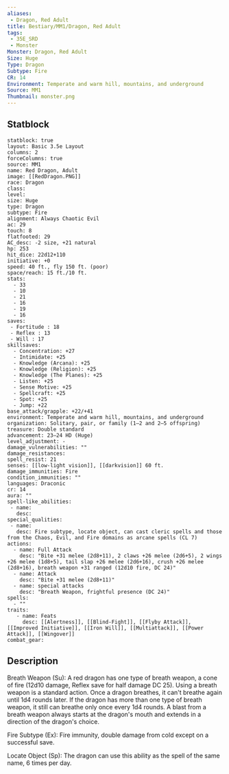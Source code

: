 ```yaml
---
aliases:
 - Dragon, Red Adult
title: Bestiary/MM1/Dragon, Red Adult
tags:
 - 35E_SRD
 - Monster
Monster: Dragon, Red Adult
Size: Huge
Type: Dragon
Subtype: Fire
CR: 14
Environment: Temperate and warm hill, mountains, and underground
Source: MM1
Thumbnail: monster.png
---
```


## Statblock

```statblock
statblock: true
layout: Basic 3.5e Layout
columns: 2
forceColumns: true
source: MM1 
name: Red Dragon, Adult
image: [[RedDragon.PNG]]
race: Dragon
class: 
level: 
size: Huge
type: Dragon
subtype: Fire
alignment: Always Chaotic Evil
ac: 29
touch: 8
flatfooted: 29
AC_desc: -2 size, +21 natural
hp: 253
hit_dice: 22d12+110
initiative: +0
speed: 40 ft., fly 150 ft. (poor)
space/reach: 15 ft./10 ft.
stats:
  - 33
  - 10
  - 21
  - 16
  - 19
  - 16
saves:
 - Fortitude : 18
 - Reflex : 13
 - Will : 17
skillsaves:
  - Concentration: +27
  - Intimidate: +25
  - Knowledge (Arcana): +25
  - Knowledge (Religion): +25
  - Knowledge (The Planes): +25
  - Listen: +25
  - Sense Motive: +25
  - Spellcraft: +25
  - Spot: +25
  - Jump: +22
base_attack/grapple: +22/+41
environment: Temperate and warm hill, mountains, and underground
organization: Solitary, pair, or family (1–2 and 2–5 offspring)
treasure: Double standard
advancement: 23–24 HD (Huge)
level_adjustment: -
damage_vulnerabilities: ""
damage_resistances: 
spell_resist: 21
senses: [[low-light vision]], [[darkvision]] 60 ft.
damage_immunities: Fire
condition_immunities: ""
languages: Draconic
cr: 14
aura: ""
spell-like_abilities:
 - name: 
   desc: 
special_qualities:
 - name:
   desc: Fire subtype, locate object, can cast cleric spells and those from the Chaos, Evil, and Fire domains as arcane spells (CL 7)
actions:
  - name: Full Attack
    desc: "Bite +31 melee (2d8+11), 2 claws +26 melee (2d6+5), 2 wings +26 melee (1d8+5), tail slap +26 melee (2d6+16), crush +26 melee (2d8+16), breath weapon +31 ranged (12d10 fire, DC 24)"
  - name: Attack
    desc: "Bite +31 melee (2d8+11)"
  - name: special attacks
    desc: "Breath Weapon, frightful presence (DC 24)"
spells:
  - ""
traits:
   - name: Feats
     desc: [[Alertness]], [[Blind-Fight]], [[Flyby Attack]], [[Improved Initiative]], [[Iron Will]], [[Multiattack]], [[Power Attack]], [[Wingover]]
combat_gear:  
```

## Description






Breath Weapon (Su): A red dragon has one type of breath weapon, a cone of fire (12d10 damage, Reflex save for half damage DC 25). Using a breath weapon is a standard action. Once a dragon breathes, it can't breathe again until 1d4 rounds later. If the dragon has more than one type of breath weapon, it still can breathe only once every 1d4 rounds. A blast from a breath weapon always starts at the dragon's mouth and extends in a direction of the dragon's choice.

Fire Subtype (Ex): Fire immunity, double damage from cold except on a successful save.

Locate Object (Sp): The dragon can use this ability as the spell of the same name, 6 times per day.